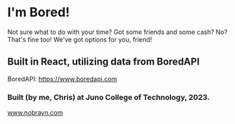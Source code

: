 # I'm Bored!

Not sure what to do with your time? Got some friends and some cash? No? That's fine too! We've got options for you, friend!

## Built in React, utilizing data from BoredAPI

BoredAPI:
https://www.boredapi.com

### Built (by me, Chris) at Juno College of Technology, 2023.
www.nobrayn.com
